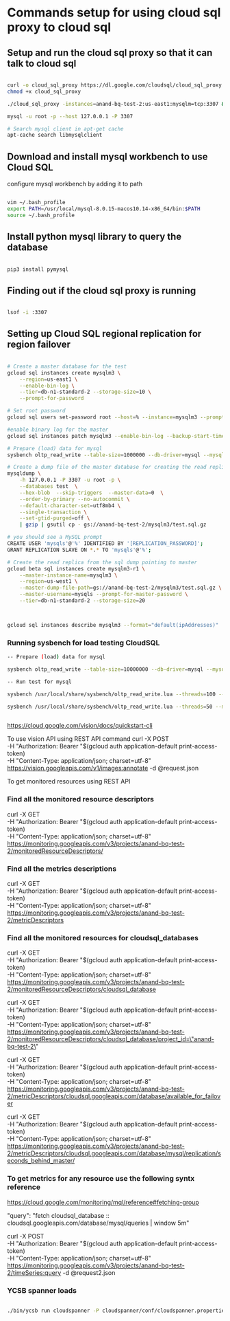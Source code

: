 # Commands setup for using cloud sql proxy to cloud sql

## Setup and run the cloud sql proxy so that it can talk to cloud sql

```sh

curl -o cloud_sql_proxy https://dl.google.com/cloudsql/cloud_sql_proxy.darwin.amd64
chmod +x cloud_sql_proxy

./cloud_sql_proxy -instances=anand-bq-test-2:us-east1:mysqlm=tcp:3307 &

mysql -u root -p --host 127.0.0.1 -P 3307

# Search mysql client in apt-get cache
apt-cache search libmysqlclient


```
## Download and install mysql workbench to use Cloud SQL

configure mysql workbench by adding it to path

```sh

vim ~/.bash_profile
export PATH=/usr/local/mysql-8.0.15-macos10.14-x86_64/bin:$PATH
source ~/.bash_profile

```
## Install python mysql library to query the database

```sh

pip3 install pymysql

```
## Finding out if the cloud sql proxy is running

```sh

lsof -i :3307

```
## Setting up Cloud SQL regional replication for region failover

``` sh

# Create a master database for the test
gcloud sql instances create mysqlm3 \
    --region=us-east1 \
    --enable-bin-log \
    --tier=db-n1-standard-2 --storage-size=10 \
    --prompt-for-password

# Set root password
gcloud sql users set-password root --host=% --instance=mysqlm3 --prompt-for-password

#enable binary log for the master
gcloud sql instances patch mysqlm3 --enable-bin-log --backup-start-time 12:00

# Prepare (load) data for mysql
sysbench oltp_read_write --table-size=1000000 --db-driver=mysql --mysql-db=test --mysql-user=root --mysql-password=root --mysql-host=127.0.0.1 --mysql-port=3307 prepare

# Create a dump file of the master database for creating the read replica
mysqldump \
    -h 127.0.0.1 -P 3307 -u root -p \
    --databases test  \
    --hex-blob  --skip-triggers  --master-data=0  \
    --order-by-primary --no-autocommit \
    --default-character-set=utf8mb4 \
    --single-transaction \
    --set-gtid-purged=off \
    | gzip | gsutil cp - gs://anand-bq-test-2/mysqlm3/test.sql.gz

# you should see a MySQL prompt 
CREATE USER 'mysqls'@'%' IDENTIFIED BY '[REPLICATION_PASSWORD]';
GRANT REPLICATION SLAVE ON *.* TO 'mysqls'@'%';

# Create the read replica from the sql dump pointing to master
gcloud beta sql instances create mysqlm3-r1 \
    --master-instance-name=mysqlm3 \
    --region=us-west1 \
    --master-dump-file-path=gs://anand-bq-test-2/mysqlm3/test.sql.gz \
    --master-username=mysqls --prompt-for-master-password \
    --tier=db-n1-standard-2 --storage-size=20



gcloud sql instances describe mysqlm3 --format="default(ipAddresses)"


```
### Running sysbench for load testing CloudSQL

``` sh
-- Prepare (load) data for mysql

sysbench oltp_read_write --table-size=10000000 --db-driver=mysql --mysql-db=test --mysql-user=root --mysql-password=root --mysql-host=127.0.0.1 --mysql-port=3307 prepare

-- Run test for mysql

sysbench /usr/local/share/sysbench/oltp_read_write.lua --threads=100 --mysql-host=127.0.0.1 --mysql-port=3307 --mysql-user=root --mysql-password='root' --mysql-db=test --db-driver=mysql --table-size=10000000 --delete_inserts=100 --index_updates=100 --non_index_updates=100 --report-interval=10 --time=1000 run

sysbench /usr/local/share/sysbench/oltp_read_write.lua --threads=50 --mysql-host=35.227.123.213 --mysql-port=3306 --mysql-user=root --mysql-password='root' --mysql-db=test --db-driver=mysql --table-size=10000000 --delete_inserts=100 --index_updates=100 --non_index_updates=100 --report-interval=10 --time=1000 run



```

https://cloud.google.com/vision/docs/quickstart-cli

To use vision API using REST API command
curl -X POST \
-H "Authorization: Bearer "$(gcloud auth application-default print-access-token) \
-H "Content-Type: application/json; charset=utf-8" \
https://vision.googleapis.com/v1/images:annotate -d @request.json


To get monitored resources using REST API
### Find all the monitored resource descriptors
curl -X GET \
-H "Authorization: Bearer "$(gcloud auth application-default print-access-token) \
-H "Content-Type: application/json; charset=utf-8" \
https://monitoring.googleapis.com/v3/projects/anand-bq-test-2/monitoredResourceDescriptors/

### Find all the metrics descriptions
curl -X GET \
-H "Authorization: Bearer "$(gcloud auth application-default print-access-token) \
-H "Content-Type: application/json; charset=utf-8" \
https://monitoring.googleapis.com/v3/projects/anand-bq-test-2/metricDescriptors

### Find all the monitored resources for cloudsql_databases
curl -X GET \
-H "Authorization: Bearer "$(gcloud auth application-default print-access-token) \
-H "Content-Type: application/json; charset=utf-8" \
https://monitoring.googleapis.com/v3/projects/anand-bq-test-2/monitoredResourceDescriptors/cloudsql_database

curl -X GET \
-H "Authorization: Bearer "$(gcloud auth application-default print-access-token) \
-H "Content-Type: application/json; charset=utf-8" \
https://monitoring.googleapis.com/v3/projects/anand-bq-test-2/monitoredResourceDescriptors/cloudsql_database/project_id=\"anand-bq-test-2\"


curl -X GET \
-H "Authorization: Bearer "$(gcloud auth application-default print-access-token) \
-H "Content-Type: application/json; charset=utf-8" \
https://monitoring.googleapis.com/v3/projects/anand-bq-test-2/metricDescriptors/cloudsql.googleapis.com/database/available_for_failover

curl -X GET \
-H "Authorization: Bearer "$(gcloud auth application-default print-access-token) \
-H "Content-Type: application/json; charset=utf-8" \
https://monitoring.googleapis.com/v3/projects/anand-bq-test-2/metricDescriptors/cloudsql.googleapis.com/database/mysql/replication/seconds_behind_master/


### To get metrics for any resource use the following syntx reference

https://cloud.google.com/monitoring/mql/reference#fetching-group

"query": "fetch cloudsql_database :: cloudsql.googleapis.com/database/mysql/queries | window 5m"

curl -X POST \
-H "Authorization: Bearer "$(gcloud auth application-default print-access-token) \
-H "Content-Type: application/json; charset=utf-8" \
https://monitoring.googleapis.com/v3/projects/anand-bq-test-2/timeSeries:query -d @request2.json

### YCSB spanner loads

```sh

./bin/ycsb run cloudspanner -P cloudspanner/conf/cloudspanner.properties -P workloads/workloadb -p recordcount=100 -p operationcount=10 -threads 1 -s

```